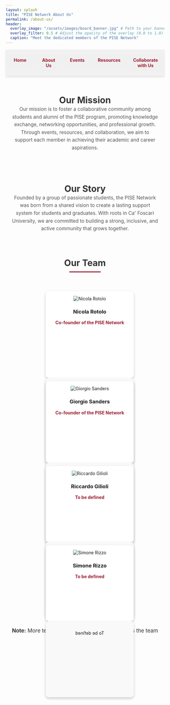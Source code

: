 ```yaml
---
layout: splash
title: "PISE Network About Us"
permalink: /about-us/
header:
  overlay_image: "/assets/images/board_banner.jpg" # Path to your banner image
  overlay_filter: 0.5 # Adjust the opacity of the overlay (0.0 to 1.0)
  caption: "Meet the dedicated members of the PISE Network"
---
```


<nav class="custom-nav">
  <ul>
    <li><a href="{{ site.baseurl }}/">Home</a></li>
    <li><a href="{{ site.baseurl }}/about-us/">About Us</a></li>
    <li><a href="{{ site.baseurl }}/events/">Events</a></li>
    <li><a href="{{ site.baseurl }}/resources/">Resources</a></li>
    <li><a href="{{ site.baseurl }}/collaborate/">Collaborate with Us</a></li>
  </ul>
</nav>

<!-- Our Mission Section -->
<div class="mission-section">
  <h2>Our Mission</h2>
  <p>
    Our mission is to foster a collaborative community among students and alumni of the PISE program,
    promoting knowledge exchange, networking opportunities, and professional growth. Through events,
    resources, and collaboration, we aim to support each member in achieving their academic and
    career aspirations.
  </p>
</div>

<!-- Our Story Section -->
<div class="story-section">
  <h2>Our Story</h2>
  <p>
    Founded by a group of passionate students, the PISE Network was born from a shared vision to
    create a lasting support system for students and graduates. With roots in Ca' Foscari University,
    we are committed to building a strong, inclusive, and active community that grows together.
  </p>
</div>

<!-- Add the section title and divider -->
<div class="team-section">
  <h2>Our Team</h2>
  <hr>
</div>

<div class="board-member-container">
  <div class="board-member">
    <div class="board-card">
      <div class="board-card-front">
        <img src="{{ site.baseurl }}/assets/images/nicola_rotolo.jpg" alt="Nicola Rotolo">
        <h3>Nicola Rotolo</h3>
        <p class="board-position">Co-founder of the PISE Network</p>
      </div>
      <div class="board-card-back">
        <p>MSc in Philosophy and Public Policy at the London School of Economics | MSc in Political Economy at Sapienza</p>
        <div class="social-links">
          <a href="https://www.linkedin.com/in/nicolarotolo/" target="_blank"><i class="fab fa-linkedin"></i></a>
          <a href="https://www.instagram.com/nicola.rotolo/profilecard/?igsh=MTJ2MDhjZXhmOTBu" target="_blank"><i class="fab fa-instagram"></i></a>
        </div>
      </div>
    </div>
  </div>

  <div class="board-member">
    <div class="board-card">
      <div class="board-card-front">
        <img src="{{ site.baseurl }}/assets/images/giorgio_sanders.jpg" alt="Giorgio Sanders">
        <h3>Giorgio Sanders</h3>
        <p class="board-position">Co-founder of the PISE Network</p>
      </div>
      <div class="board-card-back">
        <p>MSc student at the London School of Economics</p>
        <div class="social-links">
          <a href="https://www.linkedin.com/in/giorgio-sanders-/" target="_blank"><i class="fab fa-linkedin"></i></a>
          <a href="https://www.instagram.com/giorgio_sanders?utm_source=ig_web_button_share_sheet&igsh=ZDNlZDc0MzIxNw==" target="_blank"><i class="fab fa-instagram"></i></a>
        </div>
      </div>
    </div>
  </div>

  <div class="board-member">
    <div class="board-card">
      <div class="board-card-front">
        <img src="{{ site.baseurl }}/assets/images/riccardo_gilioli.jpg" alt="Riccardo Gilioli">
        <h3>Riccardo Gilioli</h3>
        <p class="board-position">To be defined</p>
      </div>
      <div class="board-card-back">
        <p>To be defined</p>
        <div class="social-links">
          <!-- Social links can be added here -->
        </div>
      </div>
    </div>
  </div>

  <div class="board-member">
    <div class="board-card">
      <div class="board-card-front">
        <img src="{{ site.baseurl }}/assets/images/simone_rizzo.jpg" alt="Simone Rizzo">
        <h3>Simone Rizzo</h3>
        <p class="board-position">To be defined</p>
      </div>
      <div class="board-card-back">
        <p>To be defined</p>
        <div class="social-links">
          <!-- Social links can be added here -->
        </div>
      </div>
    </div>
  </div>
</div>

<div class="note" style="text-align: center; font-size: 1.2em; color: #333; margin-top: 30px;">
  <strong>Note:</strong> More team members will be added soon as the team grows.
</div>

<style>
.custom-nav {
  display: flex;
  justify-content: space-evenly;
  align-items: center;
  width: 100%;
  position: sticky;
  top: 0;
  background-color: rgba(240, 240, 240, 0.9);
  padding: 15px 0;
  box-shadow: 0px 4px 6px rgba(0, 0, 0, 0.1);
  z-index: 10;
}
.custom-nav ul {
  display: flex;
  width: 100%;
  list-style: none;
  margin: 0;
  padding: 0;
}
.custom-nav li {
  flex: 1;
  text-align: center;
}
.custom-nav a {
  display: block;
  color: #9b1c31; 
  font-size: 1em;
  background-color: rgba(240, 240, 240, 0.9);
  text-decoration: none;
  padding: 10px 20px;
  margin: 0;
  border-radius: 5px;
  font-weight: bold;
  transition: background-color 0.3s, transform 0.2s;
}
.custom-nav a:hover {
  background-color: #e3c8c1;
  transform: scale(1.05);
}

.team-section {
  text-align: center;
  margin-bottom: 40px;
}

.team-section h2 {
  font-size: 2em;
  font-weight: bold;
  color: #333;
  margin-bottom: 10px;
}

.team-section hr {
  width: 100px;
  height: 3px;
  background-color: #9b1c31;
  border: none;
  margin: 0 auto;
}

.board-member-container {
  display: flex;
  flex-wrap: wrap;
  justify-content: space-around;
}

.board-member {
  width: 250px;
  margin: 20px;
}

.board-card {
  perspective: 1000px;
}

.board-card-front, .board-card-back {
  width: 100%;
  height: 100%;
  padding: 15px;
  border-radius: 10px;
  box-shadow: 0 4px 8px rgba(0, 0, 0, 0.2);
}

.board-card-front {
  background-color: #fff;
  text-align: center;
}

.board-card-back {
  background-color: #f9f9f9;
  text-align: center;
  transform: rotateY(180deg);
}

.board-position {
  color: #9b1c31;
  font-weight: bold;
}

.mission-section, .story-section {
  padding: 40px 20px;
  margin: 20px auto;
  max-width: 800px;
  text-align: center;
}

.mission-section h2, .story-section h2 {
  font-size: 2em;
  font-weight: bold;
  color: #333;
  margin-bottom: 10px;
}

.mission-section p, .story-section p {
  font-size: 1.1em;
  line-height: 1.6;
  color: #555;
}

.mission-section h2, .story-section h2, .mission-section p, .story-section p {
  margin: 0 auto;
}
</style>
